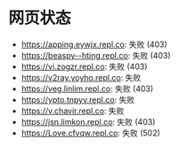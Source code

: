 # 网页状态
- https://apping.eywjx.repl.co: 失败 (403)
- https://beaspy--hting.repl.co: 失败 (403)
- https://vi.zogzr.repl.co: 失败 (403)
- https://v2ray.yoyho.repl.co: 失败
- https://veg.linlim.repl.co: 失败 (403)
- https://ypto.tnpyv.repl.co: 失败
- https://v.chavir.repl.co: 失败
- https://jsn.limkon.repl.co: 失败 (403)
- https://Love.cfvqw.repl.co: 失败 (502)
